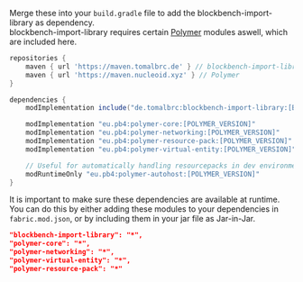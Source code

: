 Merge these into your `build.gradle` file to add the blockbench-import-library as dependency.\
blockbench-import-library requires certain [Polymer](https://polymer.pb4.eu/) modules aswell, which are included here.
```groovy
repositories {
    maven { url 'https://maven.tomalbrc.de' } // blockbench-import-library
    maven { url 'https://maven.nucleoid.xyz' } // Polymer
}

dependencies {
    modImplementation include("de.tomalbrc:blockbench-import-library:[BIL_VERSION]")

    modImplementation "eu.pb4:polymer-core:[POLYMER_VERSION]"
    modImplementation "eu.pb4:polymer-networking:[POLYMER_VERSION]"
    modImplementation "eu.pb4:polymer-resource-pack:[POLYMER_VERSION]"
    modImplementation "eu.pb4:polymer-virtual-entity:[POLYMER_VERSION]"

    // Useful for automatically handling resourcepacks in dev environment, but not required.
    modRuntimeOnly "eu.pb4:polymer-autohost:[POLYMER_VERSION]"
}
```
It is important to make sure these dependencies are available at runtime.\
You can do this by either adding these modules to your dependencies in `fabric.mod.json`, or by including them in your jar file as Jar-in-Jar.
```json
"blockbench-import-library": "*",
"polymer-core": "*",
"polymer-networking": "*",
"polymer-virtual-entity": "*",
"polymer-resource-pack": "*"
```